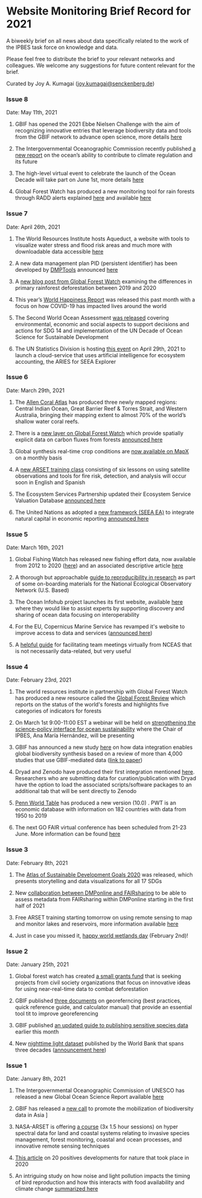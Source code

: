 # Website Monitoring Brief Record for 2021
A biweekly brief on all news about data specifically related to the work of the IPBES task force on knowledge and data.  

Please feel free to distribute the brief to your relevant networks and colleagues. We welcome any suggestions for future content relevant for the brief. 

Curated by Joy A. Kumagai (joy.kumagai@senckenberg.de)

### Issue 8
Date: May 11th, 2021

1.	GBIF has opened the 2021 Ebbe Nielsen Challenge with the aim of recognizing innovative entries that leverage biodiversity data and tools from the GBIF network to advance open science, more details [here]( https://www.gbif.org/news/3D4vDeTzJ4UrTuYZ8SiPVY/2021-ebbe-nielsen-challenge-seeks-open-data-innovations-for-biodiversity)

2.	 The Intergovernmental Oceanographic Commission recently published [a new report]( https://unesdoc.unesco.org/ark:/48223/pf0000376708) on the ocean’s ability to contribute to climate regulation and its future 

3.	The high-level virtual event to celebrate the launch of the Ocean Decade will take part on June 1st, more details [here]( https://www.oceandecade-conference.com/en/)

4.	Global Forest Watch has produced a new monitoring tool for rain forests through RADD alerts explained [here]( https://www.globalforestwatch.org/blog/data-and-research/radd-radar-alerts/) and available [here](https://gfw.global/3ssHfXs) 


### Issue 7
Date: April 26th, 2021

1.	The World Resources Institute hosts Aqueduct, a website with tools to visualize water stress and flood risk areas and much more with downloadable data accessible [here]( https://www.wri.org/aqueduct)

2.	A new data management plan PID (persistent identifier) has been developed by [DMPTools](https://dmptool.org/) announced [here](https://blog.datacite.org/announcing-dmp-ids/)

3.	A [new blog post from Global Forest Watch]( https://blog.globalforestwatch.org/data-and-research/global-tree-cover-loss-data-2020/) examining the differences in primary rainforest deforestation between 2019 and 2020 

4.	This year’s [World Happiness Report]( https://worldhappiness.report/?mc_cid=15bd410e35&mc_eid=1811606ec3) was released this past month with a focus on how COVID-19 has impacted lives around the world

5.	The Second World Ocean Assessment [was released]( https://www.un.org/regularprocess/woa2launch) covering environmental, economic and social aspects to support decisions and actions for SDG 14 and implementation of the UN Decade of Ocean Science for Sustainable Development

6.	The UN Statistics Division is hosting [this event](https://unstats.un.org/unsd/events/?Id=578) on April 29th, 2021 to launch a cloud-service that uses artificial intelligence for ecosystem accounting, the ARIES for SEEA Explorer 


### Issue 6
Date: March 29th, 2021


1.	The [Allen Coral Atlas]( https://allencoralatlas.org/) has produced three newly mapped regions: Central Indian Ocean, Great Barrier Reef & Torres Strait, and Western Australia, bringing their mapping extent to almost 70% of the world’s shallow water coral reefs. 

2.	There is a [new layer on Global Forest Watch]( https://data.globalforestwatch.org/datasets/net-forest-carbon-flux) which provide spatially explicit data on carbon fluxes from forests [announced here]( https://blog.globalforestwatch.org/data-and-research/forest-carbon-flux-data-explained/)  

3.	Global synthesis real-time crop conditions are [now available on MapX]( https://www.mapx.org/news/geoglam/) on a monthly basis   

4.	A [new ARSET training class]( https://appliedsciences.nasa.gov/join-mission/training/english/arset-satellite-observations-and-tools-fire-risk-detection-and) consisting of six lessons on using satellite observations and tools for fire risk, detection, and analysis will occur soon in English and Spanish   

5.	The Ecosystem Services Partnership updated their Ecosystem Service Valuation Database [announced here]( https://www.es-partnership.org/ecosystem-services-valuation-database-latest-version/)  

6.	The United Nations as adopted a [new framework (SEEA EA)]( https://seea.un.org/ecosystem-accounting) to integrate natural capital in economic reporting [announced here]( https://www.un.org/en/desa/un-adopts-landmark-framework-integrate-natural-capital-economic-reporting#:~:text=contribution%20to%20economy-,UN%20adopts%20landmark%20framework%20to%20integrate%20natural%20capital%20in%20economic,prosperity%20and%20human%20well%2Dbeing) 


### Issue 5
Date: March 16th, 2021

1. Global Fishing Watch has released new fishing effort data, now available from 2012 to 2020 ([here](https://globalfishingwatch.org/data/half-the-ocean-updating-the-global-footprint-of-fisheries/)) and an associated descriptive article [here](https://globalfishingwatch.org/data/half-the-ocean-updating-the-global-footprint-of-fisheries/)
 
2. A thorough but approachable [guide to reproducibility in research](https://learning.nceas.ucsb.edu/2020-12-neon/reproducible-research-techniques-data-training.html#reproducible-research-rstudio-and-gitgithub-setup) as part of some on-boarding materials for the National Ecological Observatory Network (U.S. Based) 

3. The Ocean Infohub project launches its first website, available [here](https://oceaninfohub.org/) where they would like to assist experts by supporting discovery and sharing of ocean data focusing on interoperability

4. For the EU, Copernicus Marine Service has revamped it's website to improve access to data and services ([announced here](https://marine.copernicus.eu/news/new-copernicus-marine-service-website))

5. A [helpful guide](https://www.nceas.ucsb.edu/news/mantra-facilitating-team-science-virtually-get-job-done) for facilitating team meetings virtually from NCEAS that is not necessarily data-related, but very useful 

### Issue 4
Date: February 23rd, 2021

1. The world resources institute in partnership with Global Forest Watch has produced a new resource called the [Global Forest Review](https://research.wri.org/gfr/global-forest-review) which reports on the status of the world's forests and highlights five categories of indicators for forests

2. On March 1st 9:00-11:00 EST a webinar will be held on [strengthening the science-policy interface for ocean sustainability](https://www.oceandecade.org/news/100/Strengthening-the-Science-Policy-Interface-for-Ocean-Sustainability) where the Chair of IPBES, Ana María Hernández, will be presenting 

3. GBIF has announced a new study [here](https://www.gbif.org/news/4tJNXqSLYd37InZxyPrU7E/data-integration-enables-global-biodiversity-synthesis) on how data integration enables global biodiversity synthesis based on a review of more than 4,000 studies that use GBIF-mediated data ([link to paper](https://www.pnas.org/content/118/6/e2018093118)) 

4. Dryad and Zenodo have produced their first integration mentioned [here](https://coffeehouse.dataone.org/2021/02/08/doing-it-right-a-better-approach-for-software-data/). Researchers who are submitting data for curation/publication with Dryad have the option to load the associated scripts/software packages to an additional tab that will be sent directly to Zenodo

5. [Penn World Table](https://www.rug.nl/ggdc/productivity/pwt/) has produced a new version (10.0) . PWT is an economic database with information on 182 countries with data from 1950 to 2019

6. The next GO FAIR virtual conference has been scheduled from 21-23 June. More information can be found [here](https://www.go-fair.org/events/fair-festival-2021/) 

### Issue 3
Date: February 8th, 2021
1. The [Atlas of Sustainable Development Goals 2020](https://datatopics.worldbank.org/sdgatlas/) was released, which presents storytelling and data visualizations for all 17 SDGs

2. New [collaboration between DMPonline and FAIRsharing](https://blog.fairsharing.org/?p=82) to be able to assess metadata from FAIRsharing within DMPonline starting in the first half of 2021 

3. Free ARSET training starting tomorrow on using remote sensing to map and monitor lakes and reservoirs, more information available [here](https://appliedsciences.nasa.gov/join-mission/training/english/arset-mapping-and-monitoring-lakes-and-reservoirs-satellite) 

4. Just in case you missed it, [happy world wetlands day](http://whc.unesco.org/en/news/2245) (February 2nd)! 

### Issue 2
Date: January 25th, 2021

1. Global forest watch has created [a small grants fund](https://www.globalforestwatch.org/grants-and-fellowships/apply/?utm_campaign=LAUNCH:+SGF+Call+For+Applications&utm_medium=bitly&utm_source=EmailBlast) that is seeking projects from civil society organizations that focus on innovative ideas for using near-real-time data to combat deforestation 

2. GBIF published [three documents](https://www.gbif.org/news/41BVgRGo4KMyZ773THzzSC/new-documents-support-improved-georeferencing-practices) on georeferncing (best practices, quick reference guide, and calculator manual) that provide an essential tool tit to improve georeferencing  

3. GBIF published [an updated guide to publishing sensitive species data](https://www.gbif.org/news/18GVsWZ6Heas1RBAEmHHSv/gbif-releases-new-guide-for-publication-of-data-on-sensitive-species) earlier this month 

4. New [nighttime light dataset](https://registry.opendata.aws/wb-light-every-night/) published by the World Bank that spans three decades ([announcement here](https://blogs.worldbank.org/opendata/light-every-night-new-nighttime-light-data-set-and-tools-development))

### Issue 1
Date: January 8th, 2021

1. The Intergovernmental Oceanographic Commission of UNESCO has released a new Global Ocean Science Report available [here](https://en.unesco.org/gosr) 

2. GBIF has released a [new call](https://www.gbif.org/news/6rId141fSTuAVznmZhD2YG/closed-new-call-to-promote-the-mobilization-and-use-of-biodiversity-data-in-asia) to promote the mobilization of biodiversity data in Asia 
]
3. NASA-ARSET is offering [a course](https://appliedsciences.nasa.gov/join-mission/training/english/arset-hyperspectral-data-land-and-coastal-systems) (3x 1.5 hour sessions) on hyper spectral data for land and coastal systems relating to invasive species management, forest monitoring, coastal and ocean processes, and innovative remote sensing techniques

4. [This article](https://www.unep-wcmc.org/news/20-positives-for-nature-from-2020) on 20 positives developments for nature that took place in 2020 

5. An intriguing study on how noise and light pollution impacts the timing of bird reproduction and how this interacts with food availability and climate change [summarized here](https://www.nasa.gov/feature/esnt/2020/noise-and-light-pollution-from-humans-alter-bird-reproduction)
